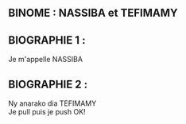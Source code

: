 ## BINOME : **NASSIBA** et **TEFIMAMY**

## BIOGRAPHIE 1 :
Je m'appelle NASSIBA
## BIOGRAPHIE 2 :
Ny anarako dia TEFIMAMY  
Je pull puis je push
 OK!
